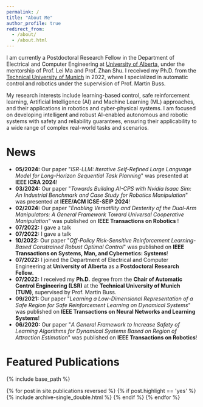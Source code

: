 ```yaml
---
permalink: /
title: "About Me"
author_profile: true
redirect_from: 
  - /about/
  - /about.html
---
```


I am currently a Postdoctoral Research Fellow in the Department of Electrical and Computer Engineering at [University of Alberta](https://www.ualberta.ca/index.html), under the mentorship of Prof. Lei Ma and Prof. Zhan Shu. I received my Ph.D. from the [Technical University of Munich](https://www.tum.de/) in 2022, where I specialized in automatic control and robotics under the supervision of Prof. Martin Buss.

My research interests include learning-based control, safe reinforcement learning, Artificial Intelligence (AI) and Machine Learning (ML) approaches, and their applications in robotics and cyber-physical systems. I am focused on developing intelligent and robust AI-enabled autonomous and robotic systems with safety and reliability guarantees, ensuring their applicability to a wide range of complex real-world tasks and scenarios.

News
======
* <b>05/2024:</b> Our paper "<i>ISR-LLM: Iterative Self-Refined Large Language Model for Long-Horizon Sequential Task Planning</i>" was presented at <b>IEEE ICRA 2024</b>!
* <b>03/2024:</b> Our paper "<i>Towards Building AI-CPS with Nvidia Isaac Sim: An Industrial Benchmark and Case Study for Robotics Manipulation</i>" was presented at <b>IEEE/ACM ICSE-SEIP 2024</b>!
* <b>02/2024:</b> Our paper "<i>Enabling Versatility and Dexterity of the Dual-Arm Manipulators: A General Framework Toward Universal Cooperative Manipulation</i>" was published on <b>IEEE Transactions on Robotics </b>!
* <b>07/2022:</b> I gave a talk 
* <b>07/2022:</b> I gave a talk 
* <b>10/2022:</b> Our paper "<i>Off-Policy Risk-Sensitive Reinforcement Learning-Based Constrained Robust Optimal Control</i>" was published on <b>IEEE Transactions on Systems, Man, and Cybernetics: Systems</b>!
* <b>07/2022:</b> I joined the Department of Electrical and Computer Engineering at <b>University of Alberta</b> as a <b>Postdoctoral Research Fellow</b>. 
* <b>07/2022:</b> I received my <b>Ph.D.</b> degree from the <b>Chair of Automatic Control Engineering (LSR)</b> at the <b>Technical University of Munich (TUM)</b>, supervised by Prof. Martin Buss.
* <b>09/2021:</b> Our paper "<i>Learning a Low-Dimensional Representation of a Safe Region for Safe Reinforcement Learning on Dynamical Systems</i>" was published on <b>IEEE Transactions on Neural Networks and Learning Systems</b>!
* <b>06/2020:</b> Our paper "<i>A General Framework to Increase Safety of Learning Algorithms for Dynamical Systems Based on Region of Attraction Estimation</i>" was published on <b>IEEE Transactions on Robotics</b>!

Featured Publications
======
{% include base_path %}

{% for post in site.publications reversed %}
  {% if post.highlight == 'yes' %}
    {% include archive-single_double.html %}
  {% endif %}
{% endfor %}



